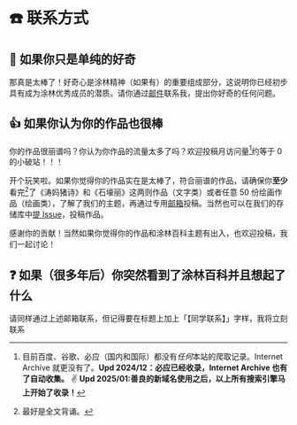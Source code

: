 # ☎️ 联系方式

## 🤔 如果你只是单纯的好奇

那真是太棒了！好奇心是涂林精神（如果有）的重要组成部分，这说明你已经初步具有成为涂林优秀成员的潜质。请你通过[邮件](mailto:tokenicrat@tuta.io)联系我，提出你好奇的任何问题。

## 👍 如果你认为你的作品也很棒

你的作品很丽谱吗？你认为你作品的流量太多了吗？欢迎投稿月访问量[^1]约等于 0 的小破站！！！

开个玩笑啦。如果你觉得你的作品实在是太棒了，符合丽谱的作品，请确保你**至少**看完[^2]了《涛妈猪诗》和《石壕丽》这两则作品（文字类）或者任意 50 份绘画作品（绘画类），了解了我们的主题，再通过专用[邮箱](mailto:tokenicrat@tokenisite.top)投稿。当然也可以在我们的存储库中[提 Issue](https://github.com/talentedbug/tulinarchive/issues)，投稿作品。

感谢你的贡献！当然如果你觉得你的作品和涂林百科主题有出入，也欢迎投稿，我们一起讨论！

## ❓ 如果（很多年后）你突然看到了涂林百科并且想起了什么

请同样通过上述邮箱联系，但记得要在标题上加上「【同学联系】」字样，我将立刻联系

[^1]: 目前百度、谷歌、必应（国内和国际）都没有*任何*本站的爬取记录。Internet Archive 就更没有了。**Upd 2024/12：必应已经收录，Internet Archive 也有了自动收集。** ✌ **Upd 2025/01:善良的新域名使用之后，以上所有搜索引擎马上开始了收录！**

[^2]: 最好是全文背诵。
